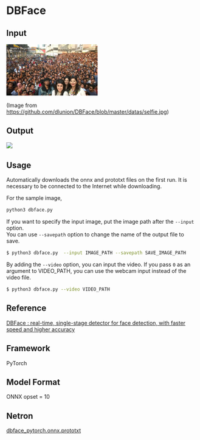 # DBFace

## Input
<img src='selfie.png' width='240px'>

(Image from https://github.com/dlunion/DBFace/blob/master/datas/selfie.jpg)

## Output
<img src='selfie_output.png' width='240px'>

## Usage
Automatically downloads the onnx and prototxt files on the first run.
It is necessary to be connected to the Internet while downloading.

For the sample image,
``` bash
python3 dbface.py 
```

If you want to specify the input image, put the image path after the `--input` option.  
You can use `--savepath` option to change the name of the output file to save.
```bash
$ python3 dbface.py  --input IMAGE_PATH --savepath SAVE_IMAGE_PATH
```

By adding the `--video` option, you can input the video. 
If you pass `0` as an argument to VIDEO_PATH, you can use the webcam input instead of the video file.
```bash
$ python3 dbface.py --video VIDEO_PATH
```

## Reference
[DBFace : real-time, single-stage detector for face detection, with faster speed and higher accuracy](https://github.com/dlunion/DBFace)

## Framework
PyTorch

## Model Format
ONNX opset = 10

## Netron

[dbface_pytorch.onnx.prototxt](https://lutzroeder.github.io/netron/?url=https://storage.googleapis.com/ailia-models/dbface/dbface_pytorch.onnx.prototxt)